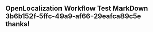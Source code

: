 <properties
ms.topic="hero-topic"
ms.test1="hero-topic"
ms.test2="test"/>

## OpenLocalization Workflow Test MarkDown 3b6b152f-5ffc-49a9-af66-29eafca89c5e thanks!
